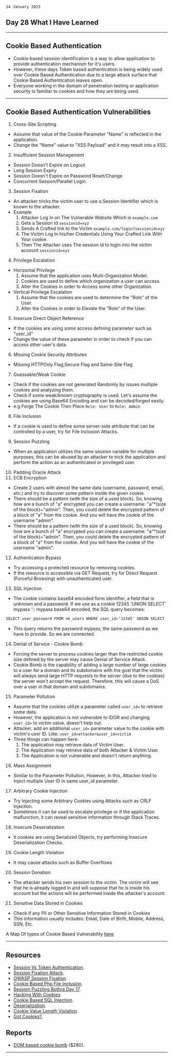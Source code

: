 `14 January 2023`
## **Day 28 What I Have Learned**
***
## **Cookie Based Authentication**
- Cookie based session identification is a way to allow application to provide authentication mechanism for it's users.
- However, these days Token based authentication is being widely used over Cookie Based Authentication due to a large attack surface that Cookie Based Authentication leaves open. 
- Everyone working in the domain of penetration testing or application security is familiar to cookies and how they are being used.
***
## **Cookie Based Authentication Vulnerabilities**
1. Cross-Site Scripting
- Assume that value of the Cookie Parameter "Name" is reflected in the application.
- Change the "Name" value to "XSS Payload" and it may result into a XSS.
2. Insufficient Session Management
- Session Doesn't Expire on Logout
- Long Session Expiry
- Session Doesn't Expire on Password Reset/Change
- Concurrent Session/Parallel Login.
3. Session Fixation
- An attacker tricks the victim user to use a Session Identifier which is known to the attacker. 
- Example
  1. Attacker Log In on The Vulnerable Website Which is `example.com`
  2. Gets a Session Id `sessionid=xyz`
  3. Sends A Crafted link to the Victim `example.com/login?sessionid=xyz`
  4. The Victim Log In his/her Credentials Using Your Crafted Link With Your cookie.
  5. Then The Attacker uses The session id to login into the victim acoount `sessionid=xyz`
4. Privilege Escalation
- Horizontal Privilege
  1. Assume that the application uses Multi-Organization Model.
  2. Cookies are used to define which organization a user can access.
  3. Alter the Cookies in order to Access some other Organization.
 - Vertical Privilege Escalation
   1. Assume that the cookies are used to determine the "Role" of the User.
   2. Alter the Cookies in order to Elevate the "Role" of the User.
5. Insecure Direct Object Reference
- If the cookies are using some access defining parameter such as "user_id"
- Change the value of these parameter in order to check if you can access other user's data.
6. Missing Cookie Security Attributes
- Missing HTTPOnly Flag,Secure Flag and Same-Site Flag
7. Guessable/Weak Cookie
- Check if the cookies are not generated Randomly by issues multiple cookies and analyzing them.
- Check if some weak/known cryptography is used. Let's assume the cookies are using Base64 Encoding and can be decoded/forged easily.
- e.g Forge The Cookie Then Place `Role: User` to `Role: Admin`
8. File Inclusion
 - If a cookie is used to define some server-side attribute that can be controlled by a user, try for File Inclusion Attacks.
9. Session Puzzling
- When an application utilizes the same session variable for multiple purposes, this can be abused by an attacker to trick the application and perform the action as an authenticated or privileged user.
10. Padding Oracle Attack
11. ECB Encryption
- Create 2 users with almost the same data (username, password, email, etc.) and try to discover some pattern inside the given cookie.
- There should be a pattern (with the size of a used block). So, knowing how are a bunch of "a" encrypted you can create a username: "a"*(size of the block)+"admin". Then, you could delete the encrypted pattern of a block of "a" from the cookie. And you will have the cookie of the username "admin".
- There should be a pattern (with the size of a used block). So, knowing how are a bunch of "a" encrypted you can create a username: "a"*(size of the block)+"admin". Then, you could delete the encrypted pattern of a block of "a" from the cookie. And you will have the cookie of the username "admin".
12. Authentication Bypass
- Try accessing a protected resource by removing cookies.
- If the resource is accessible via GET Request, try for Direct Request (Forceful Browsing) with unauthenticated user.
13. SQL Injection
- The cookie contains base64 encoded form identifier, a field that is unknown and a password. If we use as a cookie 12345 ‘UNION SELECT’ mypass ‘:: mypass base64 encoded, the SQL query becomes:
``` js
SELECT user_password FROM nk_users WHERE user_id=’12345′ UNION SELECT ‘mypass’
```
- This query returns the password mypass, the same password as we have to provide. So we are connected.
14. Denial of Service - Cookie Bomb
- Forcing the server to process cookies larger than the restricted cookie size defined by the server may cause Denial of Service Attack.
-  Cookie Bomb is the capability of adding a large number of large cookies to a user for a domain and its subdomains with the goal that the victim will always send large HTTP requests to the server (due to the cookies) the server won't accept the request. Therefore, this will cause a DoS over a user in that domain and subdomains.

15. Parameter Pollution
- Assume that the cookies utilize a parameter called `user_id=` to retrieve some data.
- However, the application is not vulnerable to IDOR and changing `user_id=` to victim value, doesn't help out.
- Attacker, add an additional `user_id=` parameter value to the cookie with victim's user ID. Like: `user_id=attacker&user_id=victim` 
- Three things can happen here:
   1. The application may retrieve data of Victim User. 
    2. The Application may retrieve data of both Attacker & Victim User.
    3. The Application is not vulnerable and doesn't return anything.
16. Mass Assignment
- Similar to the Parameter Pollution, However, in this, Attacker tried to Inject multiple User ID in same user_id parameter.
17. Arbitrary Cookie Injection
- Try Injecting some Arbitrary Cookies using Attacks such as CRLF Injection.
- Sometimes it can be used to escalate privilege or if the application malfunction, it can reveal sensitive information through Stack Traces.
18. Insecure Deserialization
- It cookies are using Serialized Objects, try performing Insecure Deserialization Checks.
19. Cookie Length Violation
- It may cause attacks such as Buffer Overflows
20. Session Donation
- The attacker sends his own session to the victim. The victim will see that he is already logged in and will suppose that he is inside his account but the actions will be performed inside the attacker's account.
21. Sensitive Data Stored in Cookies
- Check if any PII or Other Sensitive Information Stored in Cookies
- This information usually includes: Email, Date of Birth, Mobile, Address, SSN, Etc.

A Map Of types of Cookie Based Vulnerability
[here](http://www.xmind.net/m/2FwJ7D)
***
## **Resources**
- [Session Vs Token Authentication](http://www.youtube.com/watch?v=UBUNrFtufWo).
- [Session Fixation Attack](https://secureteam.co.uk/articles/web-application-security-articles/understanding-session-fixation-attacks/).
- [OWASP Session Fixation](https://owasp.org/www-community/attacks/Session_fixation).
- [Cookie Based Php File Inclusion](https://medium.com/@tehmezovismayil/cookie-based-php-local-file-inclusion-bug-bounty-553f8b38d4dc).
- [Session Puzzling Bothra Day 17](https://github.com/harsh-bothra/learn365/blob/main/days/day17.md).
- [Hacking With Cookies](https://book.hacktricks.xyz/pentesting-web/hacking-with-cookies).
- [Cookie Based SQL Injection](https://resources.infosecinstitute.com/topic/cookie-based-sql-injection/).
- [Deserialization](https://portswigger.net/web-security/deserialization/exploiting).
- [Cookie Value Length Violation](https://docs.imperva.com/bundle/on-premises-knowledgebase-reference-guide/page/cookie_value_length_violation.htm).
- [Got Cookies?](http://www.youtube.com/watch?v=CE4w8uUi0Mw).

## **Reports**
- [DOM based cookie bomb](https://hackerone.com/reports/57356) ($280).

***